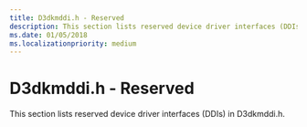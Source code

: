 ```yaml
---
title: D3dkmddi.h - Reserved
description: This section lists reserved device driver interfaces (DDIs) in D3dkmddi.h.
ms.date: 01/05/2018
ms.localizationpriority: medium
---
```


# <span id="display.d3dkmddi_h_-_reserved"></span>D3dkmddi.h - Reserved


This section lists reserved device driver interfaces (DDIs) in D3dkmddi.h.

 

 






